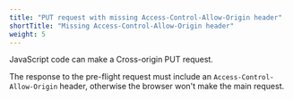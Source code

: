 ```yaml
---
title: "PUT request with missing Access-Control-Allow-Origin header"
shortTitle: "Missing Access-Control-Allow-Origin header"
weight: 5
---
```


JavaScript code can make a Cross-origin PUT request.

The response to the pre-flight request must include an `Access-Control-Allow-Origin` header, otherwise the browser won't make the main request.